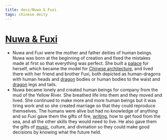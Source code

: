 ```yaml
---
title: docs/Nuwa & Fuxi
tags: chinese deity
---
```


# [Nuwa & Fuxi](Nuwa%20&%20Fuxi.md)
- Nuwa and Fuxi were the mother and father deities of human beings. Nuwa was born at the beginning of creation and fixed the mistakes made at first so that everything was perfect. She built a [palace](https://www.worldhistory.org/disambiguation/palace/) for herself, which became the model for [Chinese architecture](https://www.worldhistory.org/Chinese_Architecture/), and lived there with her friend and brother Fuxi, both depicted as human-dragons with human heads and [dragon](Dragon.md) bodies or human bodies to the waist and [dragon](Dragon.md) legs and tails.
- Nuwa became lonely and created human beings for company from the mud of the Yellow River. She breathed life into them and they moved and lived. She continued to make more and more human beings but it was tiring work and so she created marriage so that they could reproduce themselves. The humans were alive but had no knowledge of anything and so Fuxi gave them the gifts of fire, [writing](https://www.worldhistory.org/writing/), how to get food from the sea, and all the other skills they would need to live. He also gave them the gifts of [music](https://www.worldhistory.org/disambiguation/Music/), culture, and divination so they could make good decisions by knowing what the future held.